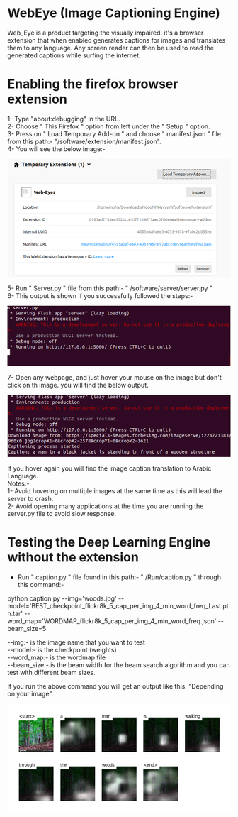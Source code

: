 # WebEye (Image Captioning Engine)
Web_Eye is a product targeting the visually impaired. it's a browser extension that when enabled generates captions for images and translates them to any language. Any screen reader can then be used to read the generated captions while surfing the internet.
# Enabling the firefox browser extension
1- Type "about:debugging" in the URL.\
2- Choose " This Firefox " option from left under the " Setup " option.\
3- Press on " Load Temporary Add-on " and choose " manifest.json " file from this path:- "/software/extension/manifest.json".\
4- You will see the below image:- 

![alt text](https://raw.githubusercontent.com/NohaAhmad/Web_Eye/master/Images/browser_extension.png)

5- Run " Server.py " file from this path:- " /software/server/server.py "\
6- This output is shown if you successfully followed the steps:-

![alt text](https://raw.githubusercontent.com/NohaAhmad/Web_Eye/master/Images/server.png)

7- Open any webpage, and just hover your mouse on the image but don't click on th image. you will find the below output.

![alt text](https://raw.githubusercontent.com/NohaAhmad/Web_Eye/master/Images/server2.png)

If you hover again you will find the image caption translation to Arabic Language.\
Notes:-\
1- Avoid hovering on multiple images at the same time as this will lead the server to crash.\
2- Avoid opening many applications at the time you are running the server.py file to avoid slow response.  

# Testing the Deep Learning Engine without the extension

* Run " caption.py " file found in this path:- " /Run/caption.py " through this command:-

python caption.py --img='woods.jpg' --model='BEST_checkpoint_flickr8k_5_cap_per_img_4_min_word_freq_Last.pth.tar' --word_map='WORDMAP_flickr8k_5_cap_per_img_4_min_word_freq.json' --beam_size=5

--img:- is the image name that you want to test\
--model:- is the checkpoint (weights)\
--word_map:- is the wordmap file\
--beam_size:- is the beam width for the beam search algorithm and you can test with different beam sizes.

If you run the above command you will get an output like this. "Depending on your image"

![alt text](https://raw.githubusercontent.com/NohaAhmad/Web_Eye/master/Images/woods.png)
